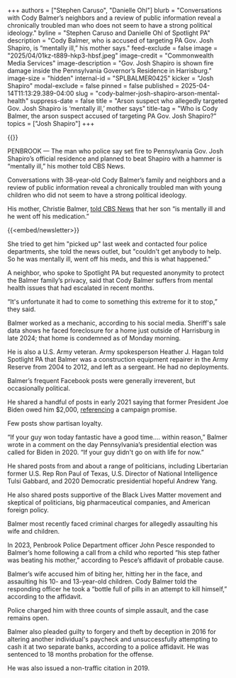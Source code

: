 +++
authors = ["Stephen Caruso", "Danielle Ohl"]
blurb = "Conversations with Cody Balmer’s neighbors and a review of public information reveal a chronically troubled man who does not seem to have a strong political ideology."
byline = "Stephen Caruso and Danielle Ohl of Spotlight PA"
description = "Cody Balmer, who is accused of targeting PA Gov. Josh Shapiro, is “mentally ill,” his mother says."
feed-exclude = false
image = "2025/04/01kz-t889-hkp3-hbsf.jpeg"
image-credit = "Commonwealth Media Services"
image-description = "Gov. Josh Shapiro is shown fire damage inside the Pennsylvania Governor’s Residence in Harrisburg."
image-size = "hidden"
internal-id = "SPLBALMER0425"
kicker = "Josh Shapiro"
modal-exclude = false
pinned = false
published = 2025-04-14T11:13:29.389-04:00
slug = "cody-balmer-josh-shapiro-arson-mental-health"
suppress-date = false
title = "Arson suspect who allegedly targeted Gov. Josh Shapiro is ‘mentally ill,’ mother says"
title-tag = "Who is Cody Balmer, the arson suspect accused of targeting PA Gov. Josh Shapiro?"
topics = ["Josh Shapiro"]
+++

{{<youtube id="XeN7RuwkT5g" loading="lazy">}}

PENBROOK — The man who police say set fire to Pennsylvania Gov. Josh Shapiro’s official residence and planned to beat Shapiro with a hammer is “mentally ill,” his mother told CBS News.

Conversations with 38-year-old Cody Balmer’s family and neighbors and a review of public information reveal a chronically troubled man with young children who did not seem to have a strong political ideology.

His mother, Christie Balmer, <a href="https://www.cbsnews.com/philadelphia/news/josh-shapiro-governors-residence-harrisburg-fire/">told CBS News</a> that her son “is mentally ill and he went off his medication.”

{{<embed/newsletter>}}

She tried to get him &#34;picked up&#34; last week and contacted four police departments, she told the news outlet, but &#34;couldn&#39;t get anybody to help. So he was mentally ill, went off his meds, and this is what happened.&#34;

A neighbor, who spoke to Spotlight PA but requested anonymity to protect the Balmer family’s privacy, said that Cody Balmer suffers from mental health issues that had escalated in recent months.

“It&#39;s unfortunate it had to come to something this extreme for it to stop,” they said.

Balmer worked as a mechanic, according to his social media. Sheriff&#39;s sale data shows he faced foreclosure for a home just outside of Harrisburg in late 2024; that home is condemned as of Monday morning.

He is also a U.S. Army veteran. Army spokesperson Heather J. Hagan told Spotlight PA that Balmer was a construction equipment repairer in the Army Reserve from 2004 to 2012, and left as a sergeant. He had no deployments.

Balmer’s frequent Facebook posts were generally irreverent, but occasionally political.

He shared a handful of posts in early 2021 saying that former President Joe Biden owed him $2,000, <a href="https://www.vox.com/policy-and-politics/22232948/third-stimulus-check-update-aoc-biden">referencing</a> a campaign promise.

Few posts show partisan loyalty.

“If your guy won today fantastic have a good time.... within reason,” Balmer wrote in a comment on the day Pennsylvania’s presidential election was called for Biden in 2020. “If your guy didn&#39;t go on with life for now.”

He shared posts from and about a range of politicians, including Libertarian former U.S. Rep Ron Paul of Texas, U.S. Director of National Intelligence Tulsi Gabbard, and 2020 Democratic presidential hopeful Andrew Yang.

He also shared posts supportive of the Black Lives Matter movement and skeptical of politicians, big pharmaceutical companies, and American foreign policy.

Balmer most recently faced criminal charges for allegedly assaulting his wife and children.

In 2023, Penbrook Police Department officer John Pesce responded to Balmer’s home following a call from a child who reported “his step father was beating his mother,” according to Pesce’s affidavit of probable cause.

Balmer’s wife accused him of biting her, hitting her in the face, and assaulting his 10- and 13-year-old children. Cody Balmer told the responding officer he took a “bottle full of pills in an attempt to kill himself,” according to the affidavit.

Police charged him with three counts of simple assault, and the case remains open.

Balmer also pleaded guilty to forgery and theft by deception in 2016 for altering another individual&#39;s paycheck and unsuccessfully attempting to cash it at two separate banks, according to a police affidavit. He was sentenced to 18 months probation for the offense.

He was also issued a non-traffic citation in 2019.

